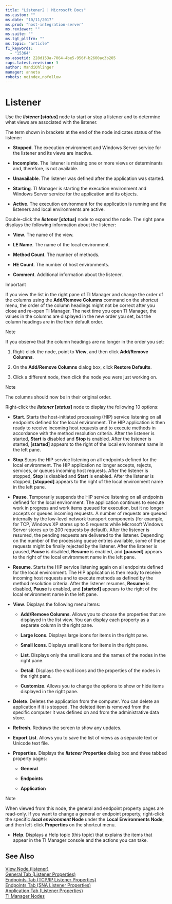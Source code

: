 ```yaml
---
title: "Listener2 | Microsoft Docs"
ms.custom: ""
ms.date: "10/11/2017"
ms.prod: "host-integration-server"
ms.reviewer: ""
ms.suite: ""
ms.tgt_pltfrm: ""
ms.topic: "article"
f1_keywords: 
  - "15364"
ms.assetid: 228d153a-7064-4be5-956f-b2600ac3b205
caps.latest.revision: 3
author: MandiOhlinger
manager: anneta
robots: noindex,nofollow
---
```

# Listener
Use the ***listener* [*status*]** node to start or stop a listener and to determine what views are associated with the listener.  
  
 The term shown in brackets at the end of the node indicates status of the listener:  
  
-   **Stopped**. The execution environment and Windows Server service for the listener and its views are inactive.  
  
-   **Incomplete**. The listener is missing one or more views or determinants and, therefore, is not available.  
  
-   **Unavailable**. The listener was defined after the application was started.  
  
-   **Starting**. TI Manager is starting the execution environment and Windows Server service for the application and its objects.  
  
-   **Active**. The execution environment for the application is running and the listeners and local environments are active.  
  
 Double-click the ***listener* [*status*]** node to expand the node. The right pane displays the following information about the listener:  
  
-   **View**. The name of the view.  
  
-   **LE Name**. The name of the local environment.  
  
-   **Method Count**. The number of methods.  
  
-   **HE Count**. The number of host environments.  
  
-   **Comment**. Additional information about the listener.  
  
> [!IMPORTANT]
>  If you view the list in the right pane of TI Manager and change the order of the columns using the **Add/Remove Columns** command on the shortcut menu, the order of the column headings might not be correct after you close and re-open TI Manager. The next time you open TI Manager, the values in the columns are displayed in the new order you set, but the column headings are in the their default order.  
  
> [!NOTE]
>  If you observe that the column headings are no longer in the order you set:  
  
1.  Right-click the node, point to **View**, and then click **Add/Remove Columns**.  
  
2.  On the **Add/Remove Columns** dialog box, click **Restore Defaults**.  
  
3.  Click a different node, then click the node you were just working on.  
  
> [!NOTE]
>  The columns should now be in their original order.  
  
 Right-click the ***listener* [*status*]** node to display the following 10 options:  
  
-   **Start**. Starts the host-initiated processing (HIP) service listening on all endpoints defined for the local environment. The HIP application is then ready to receive incoming host requests and to execute methods in accordance with the method resolution criteria. After the listener is started, **Start** is disabled and **Stop** is enabled. After the listener is started, **[started]** appears to the right of the local environment name in the left pane.  
  
-   **Stop**.Stops the HIP service listening on all endpoints defined for the local environment. The HIP application no longer accepts, rejects, services, or queues incoming host requests. After the listener is stopped, **Stop** is disabled and **Start** is enabled. After the listener is stopped, **[stopped]** appears to the right of the local environment name in the left pane.  
  
-   **Pause**. Temporarily suspends the HIP service listening on all endpoints defined for the local environment. The application continues to execute work in progress and work items queued for execution, but it no longer accepts or queues incoming requests. A number of requests are queued internally by the low-level network transport components (for example, for TCP, Windows XP stores up to 5 requests while Microsoft Windows Server stores up to 200 requests by default). After the listener is resumed, the pending requests are delivered to the listener. Depending on the number of the processing queue entries available, some of these requests might be finally rejected by the listener. After the listener is paused, **Pause** is disabled, **Resume** is enabled, and **[paused]** appears to the right of the local environment name in the left pane.  
  
-   **Resume**. Starts the HIP service listening again on all endpoints defined for the local environment. The HIP application is then ready to receive incoming host requests and to execute methods as defined by the method resolution criteria. After the listener resumes, **Resume** is disabled, **Pause** is enabled, and **[started]** appears to the right of the local environment name in the left pane.  
  
-   **View**. Displays the following menu items:  
  
    -   **Add/Remove Columns**. Allows you to choose the properties that are displayed in the list view. You can display each property as a separate column in the right pane.  
  
    -   **Large Icons**. Displays large icons for items in the right pane.  
  
    -   **Small Icons**. Displays small icons for items in the right pane.  
  
    -   **List**. Displays only the small icons and the names of the nodes in the right pane.  
  
    -   **Detail**. Displays the small icons and the properties of the nodes in the right pane.  
  
    -   **Customize**. Allows you to change the options to show or hide items displayed in the right pane.  
  
-   **Delete**. Deletes the application from the computer. You can delete an application if it is stopped. The deleted item is removed from the specific computer it was defined on and from the administrative data store.  
  
-   **Refresh**. Redraws the screen to show any updates.  
  
-   **Export List**. Allows you to save the list of views as a separate text or Unicode text file.  
  
-   **Properties**. Displays the ***listener* Properties** dialog box and three tabbed property pages:  
  
    -   **General**  
  
    -   **Endpoints**  
  
    -   **Application**  
  
> [!NOTE]
>  When viewed from this node, the general and endpoint property pages are read-only. If you want to change a general or endpoint property, right-click the specific ***local environment* Node** under the **Local Environments Node**, and then left-click **Properties** on the shortcut menu.  
  
-   **Help**. Displays a Help topic (this topic) that explains the items that appear in the TI Manager console and the actions you can take.  
  
## See Also  
 [View Node (listener)](../core/view-node-listener.md)   
 [General Tab (Listener Properties)](../core/general-tab-listener-properties.md)   
 [Endpoints Tab (TCP/IP Listener Properties)](../core/endpoints-tab-tcp-ip-listener-properties.md)   
 [Endpoints Tab (SNA Listener Properties)](../core/endpoints-tab-sna-listener-properties.md)   
 [Application Tab (Listener Properties)](../core/application-tab-listener-properties.md)   
 [TI Manager Nodes](../core/ti-manager-nodes.md)